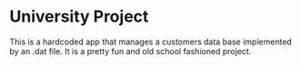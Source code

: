 # University Project
This is a hardcoded app that manages a customers data base implemented by an .dat file. It is a pretty fun and old school fashioned project.
